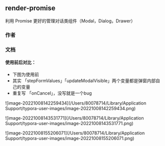 ## render-promise

利用 Promise 更好的管理对话类组件（Modal，Dialog，Drawer）

### 作者



### 文档



#### 使用前后对比：

- 下图为使用前
- 其实 「stepFormValues」「updateModalVisible」两个变量都是弹窗内部自己的变量
- 重复写 「onCancel」，没写就是一个bug

![image-20221008142259434](/Users/80078714/Library/Application Support/typora-user-images/image-20221008142259434.png)

![image-20221008143531771](/Users/80078714/Library/Application Support/typora-user-images/image-20221008143531771.png)

![image-20221008155206071](/Users/80078714/Library/Application Support/typora-user-images/image-20221008155206071.png)
